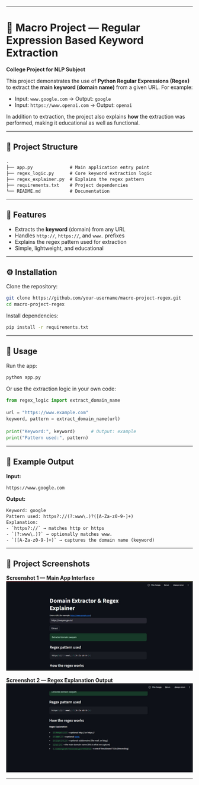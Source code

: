 
---

# 📌 Macro Project — Regular Expression Based Keyword Extraction

**College Project for NLP Subject**

This project demonstrates the use of **Python Regular Expressions (Regex)** to extract the **main keyword (domain name)** from a given URL.
For example:

* Input: `www.google.com` → Output: `google`
* Input: `https://www.openai.com` → Output: `openai`

In addition to extraction, the project also explains **how** the extraction was performed, making it educational as well as functional.

---

## 📂 Project Structure

```text
.
├── app.py              # Main application entry point
├── regex_logic.py      # Core keyword extraction logic
├── regex_explainer.py  # Explains the regex pattern
├── requirements.txt    # Project dependencies
└── README.md           # Documentation
```

---

## 🎯 Features

* Extracts the **keyword** (domain) from any URL
* Handles `http://`, `https://`, and `www.` prefixes
* Explains the regex pattern used for extraction
* Simple, lightweight, and educational

---

## ⚙️ Installation

Clone the repository:

```bash
git clone https://github.com/your-username/macro-project-regex.git
cd macro-project-regex
```

Install dependencies:

```bash
pip install -r requirements.txt
```

---

## 🚀 Usage

Run the app:

```bash
python app.py
```

Or use the extraction logic in your own code:

```python
from regex_logic import extract_domain_name

url = "https://www.example.com"
keyword, pattern = extract_domain_name(url)

print("Keyword:", keyword)      # Output: example
print("Pattern used:", pattern)
```

---

## 🧠 Example Output

**Input:**

```
https://www.google.com
```

**Output:**

```
Keyword: google
Pattern used: https?://(?:www\.)?([A-Za-z0-9-]+)
Explanation: 
- `https?://` → matches http or https
- `(?:www\.)?` → optionally matches www.
- `([A-Za-z0-9-]+)` → captures the domain name (keyword)
```

---

## 📸 Project Screenshots

**Screenshot 1 — Main App Interface**
![App Screenshot 1](NLP_1.jpg)

**Screenshot 2 — Regex Explanation Output**
![App Screenshot 2](NLP_2.jpg)

---

